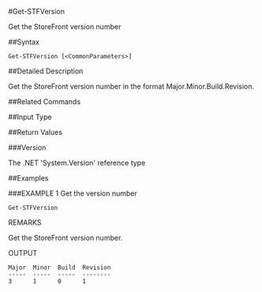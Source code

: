 #Get-STFVersion
Get the StoreFront version number
##Syntax
```Get-STFVersion [<CommonParameters>]
```
##Detailed Description
Get the StoreFront version number in the format Major.Minor.Build.Revision.
##Related Commands
##Input Type
##Return Values
###Version
The .NET 'System.Version' reference type
##Examples
###EXAMPLE 1 Get the version number
```Get-STFVersion
```
REMARKS
Get the StoreFront version number.
OUTPUT
```Major  Minor  Build  Revision
-----  -----  -----  --------
3      1      0      1
```
